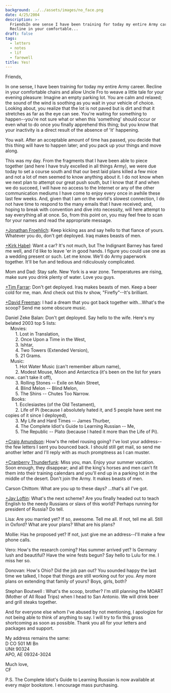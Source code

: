 ```yaml
---
background: ../../assets/images/no_face.png
date: 4/25/2004
description: >-
  FriendsIn one sense I have been training for today my entire Army career
  Recline in your comfortable...
draft: false
tags:
  - letters
  - notes
  - lïf
  - farewell
title: Yes!
---
```

  
Friends,  
  
In one sense, I have been training for today my entire Army career. Recline in your comfortable chairs and allow Uncle Fro to weave a little tale for your evening pleasure: Imagine an empty parking lot. You are calm and relaxed; the sound of the wind is soothing as you wait in your vehicle of choice. Looking about, you realize that the lot is not paved but is dirt and that it stretches as far as the eye can see. You're waiting for something to happen--you're not sure what or when this 'something' should occur or even what to do once you finally apprehend this thing; but you know that your inactivity is a direct result of the absence of 'it' happening.  
  
You wait. After an acceptable amount of time has passed, you decide that this thing will have to happen later; and you pack up your things and move along.  
  
This was my day. From the fragments that I have been able to piece together (and here I have truly excelled in all things Army), we were due today to set a course south and that our best laid plans killed a few mice and not a lot of men seemed to know anything about it. I do not know when we next plan to attempt our great push south, but I know that if and when we do succeed, I will have no access to the Internet or any of the other communication mediums I have come to enjoy every once in awhile these last few weeks. And, given that I am on the world's slowest connection, I do not have time to respond to the many emails that I have received; and, hoping to break with convention and dive into necessity, will here attempt to say everything all at once. So, from this point on, you may feel free to scan for your names and read the appropriate message.  
  
[+Jonathan Froehlich](http://plus.google.com/111708238394155048939): Keep kicking ass and say hello to that fiance of yours. Whatever you do, don't get deployed. Iraq makes beasts of men.  
  
[+Kirk Habel](http://plus.google.com/110312775710152191382): Want a car? It's not much, but The Indignant Barney has fared me well, and I'd like to leave 'er in good hands. I figure you could use one as a wedding present or such. Let me know. We'll do Army paperwork together. It'll be fun and tedious and ridiculously complicated.  
  
Mom and Dad: Stay safe. New York is a war zone. Temperatures are rising, make sure you drink plenty of water. Love you guys.  
  
[+Tim Farrar](http://plus.google.com/113501131207387421075): Don't get deployed. Iraq makes beasts of men. Keep a beer cold for me, man. And check out this tv show, "Firefly"--It's brilliant.  
  
[+David Freeman](http://plus.google.com/115520614256251875629): I had a dream that you got back together with...What's the scoop? Send me some obscure music.  
  
Daniel Zeke Balan: Don't get deployed. Say hello to the wife. Here's my belated 2003 top 5 lists:  
    Movies:  
        1. Lost in Translation,  
        2. Once Upon a Time in the West,  
        3. Ishtar,  
        4. Two Towers (Extended Version),  
        5. 21 Grams.  
    Music:  
        1. Hot Water Music (can't remember album name),  
        2. Modest Mouse, Moon and Antarctica (it's been on the list for years now.. can't take it off),  
        3. Rolling Stones -- Exile on Main Street,  
        4. Blind Melon -- Blind Melon,  
        5. The Shins -- Chutes Too Narrow.  
     Books:  
        1. Ecclesiastes (of the Old Testament),  
        2. Life of Pi (because I absolutely hated it, and 5 people have sent me copies of it since I deployed),  
        3. My Life and Hard Times -- James Thurber,  
        4. The Complete Idiot's Guide to Learning Russian -- Me,  
        5. The Republic -- Plato (because I hated it more than the Life of Pi).  
  
[+Craig Amundson](http://plus.google.com/116595610024483461595): How's the rebel rousing going? I've lost your address--the few letters I sent you bounced back. I should still get mail, so send me another letter and I'll reply with as much promptness as I can muster.  
  
[+Cranberry Thunderfunk](http://plus.google.com/104853737624842102505): Miss you, man. Enjoy your summer vacation. Soon enough, they disappear; and all the king's horses and men can't fit them into their training calendars and you'll end up in a parking lot in the middle of the desert. Don't join the Army. It makes beasts of men.  
  
Carson Chittom: What are you up to these days? ...that's all I've got.  
  
[+Jay Loftin](http://plus.google.com/101000497948565464659): What's the next scheme? Are you finally headed out to teach English to the needy Russians or slavs of this world? Perhaps running for president of Russia? Do tell.  
  
Lisa: Are you married yet? If so, awesome. Tell me all. If not, tell me all. Still in Oxford? What are your plans? What are his plans?  
  
Mollie: Has he proposed yet? If not, just give me an address--I'll make a few phone calls.  
  
Vero: How's the research coming? Has summer arrived yet? Is Germany lush and beautiful? Have the wine fests begun? Say hello to Lulu for me. I miss her so.  
  
Donovan: How's Ohio? Did the job pan out? You sounded happy the last time we talked, I hope that things are still working out for you. Any more plans on extending that family of yours? Boys, girls, both?  
  
Stephan Boutwell : What's the scoop, brother? I'm still planning the MOART (Mother of All Road Trips) when I head to San Antonio. We will drink beer and grill steaks together.  
  
And for everyone else whom I've abused by not mentioning, I apologize for not being able to think of anything to say. I will try to fix this gross shortcoming as soon as possible. Thank you all for your letters and packages and support.  
  
My address remains the same:  
D CO 501 MI Bn  
UNit 90324  
APO, AE 09324-3024  
  
Much love,  
CF  
  
P.S. The Complete Idiot's Guide to Learning Russian is now available at every major bookstore. I encourage mass purchasing.  
